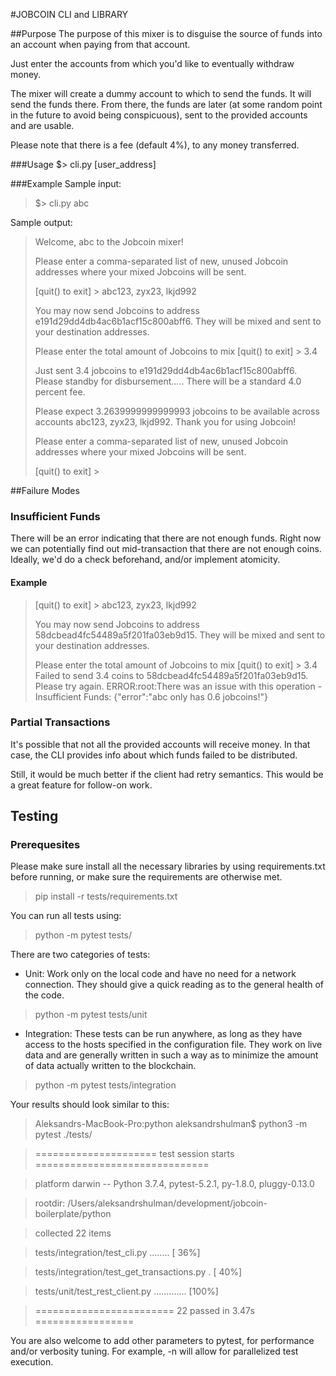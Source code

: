 #JOBCOIN CLI and LIBRARY

##Purpose
The purpose of this mixer is to disguise the source of funds into 
an account when paying from that account.

Just enter the accounts from which you'd like to eventually withdraw money.

The mixer will create a dummy account to which to send the funds.
It will send the funds there. From there, the funds are later 
(at some random point in the future to avoid being conspicuous),
sent to the provided accounts and are usable.

Please note that there is a fee (default 4%), to any money transferred.

###Usage
$> cli.py [user_address]

###Example
Sample input:
>$> cli.py abc

Sample output:
>Welcome, abc to the Jobcoin mixer!
>
>Please enter a comma-separated list of new, unused Jobcoin
>addresses where your mixed Jobcoins will be sent.
>
>[quit() to exit] > abc123, zyx23, lkjd992
>
>You may now send Jobcoins to address e191d29dd4db4ac6b1acf15c800abff6. They will be mixed and sent to your destination addresses.
>
>Please enter the total amount of Jobcoins to mix
>[quit() to exit] > 3.4
>
>Just sent 3.4 jobcoins to e191d29dd4db4ac6b1acf15c800abff6. Please standby for disbursement.....
>There will be a standard 4.0 percent fee.
>
>Please expect 3.2639999999999993 jobcoins to be available across accounts abc123, zyx23, lkjd992.
>Thank you for using Jobcoin!
>
>
>
>Please enter a comma-separated list of new, unused Jobcoin
>addresses where your mixed Jobcoins will be sent.
>
>[quit() to exit] > 


##Failure Modes
### Insufficient Funds
There will be an error indicating that there are not enough
funds. Right now we can potentially find out mid-transaction
that there are not enough coins. Ideally, we'd do a check beforehand,
and/or implement atomicity.
#### Example
>[quit() to exit] > abc123, zyx23, lkjd992
>
>You may now send Jobcoins to address 58dcbead4fc54489a5f201fa03eb9d15. They will be mixed and sent to your destination addresses.
>
>Please enter the total amount of Jobcoins to mix
>[quit() to exit] > 3.4
>Failed to send 3.4 coins to 58dcbead4fc54489a5f201fa03eb9d15. Please try again.
>ERROR:root:There was an issue with this operation - Insufficient Funds: {"error":"abc only has 0.6 jobcoins!"}

### Partial Transactions
It's possible that not all the provided accounts will receive money.
In that case, the CLI provides info about which funds failed to be distributed.

Still, it would be much better if the client had retry semantics. This would be a great feature for follow-on work.

## Testing
### Prerequesites
Please make sure install all the necessary libraries by using requirements.txt
before running, or make sure the requirements are otherwise met.
> pip install -r tests/requirements.txt

You can run all tests using:
> python -m pytest tests/

There are two categories of tests:
- Unit: Work only on the local code and have no need for a network connection. They should give a 
quick reading as to the general health of the code.

> python -m pytest tests/unit

- Integration: These tests can be run anywhere, as long as they have access to the hosts
specified in the configuration file. They work on live data and are generally written in such a way
as to minimize the amount of data actually written to the blockchain.

> python -m pytest tests/integration

Your results should look similar to this:
>Aleksandrs-MacBook-Pro:python aleksandrshulman$ python3 -m pytest ./tests/

>===================== test session starts ==============================

>platform darwin -- Python 3.7.4, pytest-5.2.1, py-1.8.0, pluggy-0.13.0

>rootdir: /Users/aleksandrshulman/development/jobcoin-boilerplate/python

>collected 22 items                                                                                                                    

>tests/integration/test_cli.py ........                          [ 36%]

>tests/integration/test_get_transactions.py .                    [ 40%]

>tests/unit/test_rest_client.py .............                    [100%]

>======================== 22 passed in 3.47s =================


You are also welcome to add other parameters to pytest, for performance and/or verbosity tuning. For example, -n will allow for parallelized test execution.

